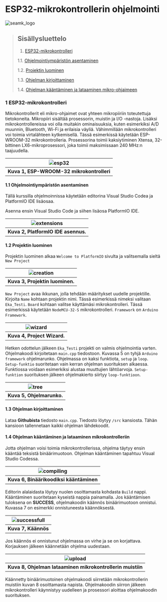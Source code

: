 [seamk_logo]:   /img/seamk_watermark.png
[esp32]:        /img/esp32.jpg
[extensions]:   /img/extensions.png
[creation]:     /img/create_project.png
[wizard]:       /img/project_wizard.png
[tree]:         /img/program_tree.png
[compiling]:    /img/compiling.png
[successfull]:  /img/successful_compilation.png
[upload]:       /img/upload_program.png

# ESP32-mikrokontrollerin ohjelmointi

![seamk_logo]

> ## Sisällysluettelo
>
> 1. [ESP32-mikrokontrolleri](#1-ESP32-mikrokontrolleri)
>
> 1.1. [Ohjelmointiympäristön asentaminen](#11-ohjelmointiympäristön-asentaminen)
> 
> 1.2. [Projektin luominen](#12-projektin-luominen)
> 
> 1.3. [Ohjelman kirjoittaminen](#13-ohjelman-kirjoittaminen)
> 
> 1.4. [Ohjelman kääntäminen ja lataaminen mikro-ohjaimeen](#14-ohjelman-kääntäminen-ja-lataaminen-mikrokontrolleriin)

### 1 ESP32-mikrokontrolleri
Mikrokontrollerit eli mikro-ohjaimet ovat yhteen mikropiiriin toteutettuja tietokoneita. Mikropiiri sisältää prosessorin, muistin ja I/O -nastoja. Lisäksi mikrokontrollereissa voi olla muitakin ominaisuuksia, kuten esimerkiksi A/D muunnin, Bluetooth, Wi-Fi ja erilaisia väyliä. Vähimmillään mikrokontrolleri voi toimia virtalähteen kytkemisellä. Tässä esimerkissä käytetään ESP-WROOM-32 mikrokontrolleria. Prosessorina toimii kaksiytiminen Xtensa, 32-bittinen LX6-mikroprosessori, joka toimii maksimissaan 240 MHz:n taajuudella.

| ![esp32] |
| :--: |
| <b>Kuva 1, ESP-WROOM-32 mikrokontrolleri |

#### 1.1 Ohjelmointiympäristön asentaminen
Tällä kurssilla ohjelmoinnissa käytetään editorina Visual Studio Codea ja PlatformIO IDE lisäosaa.

Asenna ensin Visual Studio Code ja siihen lisäosa PlatformIO IDE.

| ![extensions] |
| :--: |
| <b>Kuva 2, PlatformIO IDE asennus. |

#### 1.2 Projektin luominen
Projektin luominen alkaa `Welcome to PlatformIO` sivulta ja valitsemalla sieltä `New Project`

| ![creation] |
| :--: |
| <b>Kuva 3, Projektin luominen. |

`New Project` avaa ikkunan, jolla tehdään määritykset uudelle projektille. Kirjoita `Name` kohtaan projektin nimi. Tässä esimerkissä nimeksi valitaan `Eka_Testi`. 
`Board` kohtaan valitse käyttämäsi mikrokontrolleri. Tässä esimerkissä käytetään `NodeMCU-32-S` mikrokontrolleri.
`Framework` on `Arduino Framework`. 

| ![wizard] |
| :--: |
| <b>Kuva 4, Project Wizard. |

Hetken odottelun jälkeen `Eka_Testi` projekti on valmis ohjelmointia varten. Ohjelmakoodi kirjoitetaan `main.cpp` tiedostoon. Kuvassa 5 on tyhjä `Arduino framework` ohjelmarunko. Ohjelmassa on kaksi funktiota, `setup` ja `loop`. `Setup-funktio` suoritetaan vain kerran ohjelman suorituksen alkaessa. Funktiossa voidaan esimerkiksi alustaa muuttujien lähtöarvoja. `Setup-funktion` suorituksen jälkeen ohjelmakierto siirtyy `loop-funktioon`.

| ![tree] |
| :--: |
| <b>Kuva 5, Ohjelmarunko. |

#### 1.3 Ohjelman kirjoittaminen
Lataa __Githubista__ tiedosto `main.cpp`. Tiedosto löytyy `/src` kansiosta. Tähän kansioon tallennetaan kaikki ohjelman lähdekoodit.

#### 1.4 Ohjelman kääntäminen ja lataaminen mikrokontrolleriin
Jotta ohjelman voisi toimia mikrokontrollerissa, ohjelma täytyy ensin kääntää teksistä binäärimuotoon. Ohjelman kääntäminen tapahtuu Visual Studio Codessa.

| ![compiling] |
| :--: |
| <b>Kuva 6, Binäärikoodiksi kääntäminen |

Editorin alalaidasta löytyy nuolen osoittamasta kohdasta `Build` nappi. Kääntäminen suoritetaan kyseistä nappia painamalla. Jos kääntämisen tuloksena on __SUCCESS__, ohjelmakoodin käännös binäärimuotoon onnistui. Kuvassa 7 on esimerkki onnistuneesta käännöksestä.

| ![successfull] |
| :--: |
| <b>Kuva 7, Käännös |

Jos käännös ei onnistunut ohjelmassa on virhe ja se on korjattava. Korjauksen jälkeen käännetään ohjelma uudestaan.

| ![upload] |
| :--: |
| <b>Kuva 8, Ohjelman lataaminen mikrokontrollerin muistiin |

Käännetty binäärimuotoinen ohjelmakoodi siirretään mikrokontrollerin muistiin kuvan 8 osoittamasta napista. Ohjelmakoodin siirron jälkeen mikrokontrolleri käynnistyy uudelleen ja prosessori aloittaa ohjelmakoodin suorituksen.
